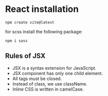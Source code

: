 # React installation

```npm create vite@latest```

for scss install the following package:
    
```npm i sass```


## Rules of JSX

* JSX is a syntax extension for JavaScript.
* JSX component has only one child element. 
* All tags must be closed.
* Instead of class, we use className.
* Inline CSS is written in camelCase.